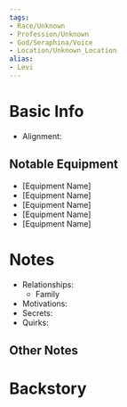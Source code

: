```yaml
---
tags:
- Race/Unknown
- Profession/Unknown
- God/Seraphina/Voice
- Location/Unknown_Location
alias:
- Levi
---
```

# Basic Info
- Alignment: 

## Notable Equipment
- [Equipment Name]
- [Equipment Name]
- [Equipment Name]
- [Equipment Name]
- [Equipment Name]

# Notes
- Relationships: 
	- Family
- Motivations: 
- Secrets: 
- Quirks: 

## Other Notes


# Backstory
